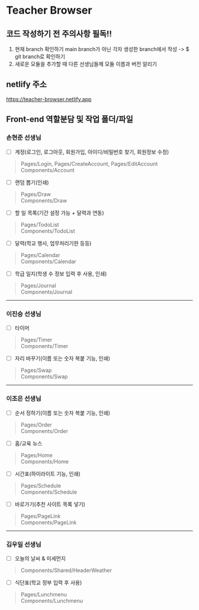 # Teacher Browser

## 코드 작성하기 전 주의사항 필독!!
1. 현재 branch 확인하기 main branch가 아닌 각자 생성한 branch에서 작성 -> $ git branch로 확인하기
2. 새로운 모듈을 추가할 때 다른 선생님들께 모듈 이름과 버전 알리기

## netlify 주소
https://teacher-browser.netlify.app

## Front-end 역할분담 및 작업 폴더/파일

### 손현준 선생님
* [ ] 계정(로그인, 로그아웃, 회원가입, 아이디/비밀번호 찾기, 회원정보 수정)   
> Pages/Login, Pages/CreateAccount, Pages/EditAccount    
> Components/Account

* [ ] 랜덤 뽑기(인쇄)
> Pages/Draw   
> Components/Draw

* [ ] 할 일 목록(기간 설정 가능 + 달력과 연동)
> Pages/TodoList   
> Components/TodoList

* [ ] 달력(학교 행사, 업무처리기한 등등)
> Pages/Calendar   
> Components/Calendar

* [ ] 학급 일지(학생 수 정보 입력 후 사용, 인쇄)
> Pages/Journal    
> Components/Journal

---

### 이진승 선생님
* [ ] 타이머
> Pages/Timer   
> Components/Timer

* [ ] 자리 바꾸기(이름 또는 숫자 복붙 기능, 인쇄)
> Pages/Swap    
> Components/Swap

---

### 이조은 선생님
* [ ] 순서 정하기(이름 또는 숫자 복붙 기능, 인쇄)
> Pages/Order     
> Components/Order

* [ ] 홈/교육 뉴스
> Pages/Home    
> Components/Home

* [ ] 시간표(하이라이트 기능, 인쇄)
> Pages/Schedule    
> Components/Schedule

* [ ] 바로가기(추천 사이트 목록 넣기)
> Pages/PageLink   
> Components/PageLink

---

### 김우일 선생님
* [ ] 오늘의 날씨 & 미세먼지
> Components/Shared/HeaderWeather

* [ ] 식단표(학교 정부 입력 후 사용)
> Pages/Lunchmenu   
> Components/Lunchmenu